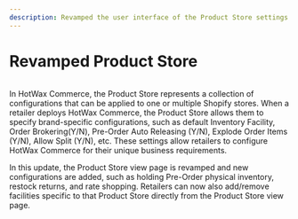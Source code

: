 ```yaml
---
description: Revamped the user interface of the Product Store settings page.
---
```


# Revamped Product Store

<figure><img src="https://www.hotwax.co/hubfs/Product%20Updates%20and%20Release%20Notes/2022/December%202022/Product%20Updates/Feature%20image/PU%201-1.png" alt=""><figcaption></figcaption></figure>

In HotWax Commerce, the Product Store represents a collection of configurations that can be applied to one or multiple Shopify stores. When a retailer deploys HotWax Commerce,  the Product Store allows them to specify brand-specific configurations, such as default Inventory Facility, Order Brokering(Y/N), Pre-Order Auto Releasing (Y/N), Explode Order Items (Y/N),  Allow Split (Y/N), etc. These settings allow retailers to configure HotWax Commerce for their unique business requirements.

In this update, the Product Store view page is revamped and new configurations are added, such as holding Pre-Order physical inventory, restock returns, and rate shopping. Retailers can now also add/remove facilities specific to that Product Store directly from the Product Store view page.

